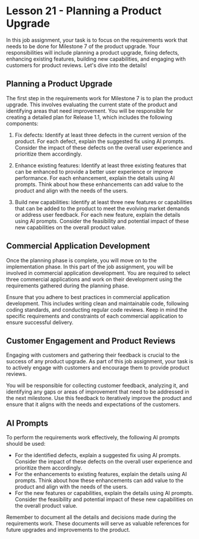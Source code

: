 # Lesson 21 - Planning a Product Upgrade

In this job assignment, your task is to focus on the requirements work that needs to be done for Milestone 7 of the
product upgrade. Your responsibilities will include planning a product upgrade, fixing defects, enhancing existing
features, building new capabilities, and engaging with customers for product reviews. Let's dive into the details!


## Planning a Product Upgrade

The first step in the requirements work for Milestone 7 is to plan the product upgrade. This involves evaluating the
current state of the product and identifying areas that need improvement. You will be responsible for creating a
detailed plan for Release 1.1, which includes the following components:

1. Fix defects: Identify at least three defects in the current version of the product. For each defect, explain the
   suggested fix using AI prompts. Consider the impact of these defects on the overall user experience and prioritize
   them accordingly.

2. Enhance existing features: Identify at least three existing features that can be enhanced to provide a better user
   experience or improve performance. For each enhancement, explain the details using AI prompts. Think about how these
   enhancements can add value to the product and align with the needs of the users.

3. Build new capabilities: Identify at least three new features or capabilities that can be added to the product to meet
   the evolving market demands or address user feedback. For each new feature, explain the details using AI prompts.
   Consider the feasibility and potential impact of these new capabilities on the overall product value.

## Commercial Application Development

Once the planning phase is complete, you will move on to the implementation phase. In this part of the job assignment,
you will be involved in commercial application development. You are required to select three commercial applications and
work on their development using the requirements gathered during the planning phase. 

Ensure that you adhere to best practices in commercial application development. This includes writing clean and
maintainable code, following coding standards, and conducting regular code reviews. Keep in mind the specific
requirements and constraints of each commercial application to ensure successful delivery.

## Customer Engagement and Product Reviews

Engaging with customers and gathering their feedback is crucial to the success of any product upgrade. As part of this
job assignment, your task is to actively engage with customers and encourage them to provide product reviews. 

You will be responsible for collecting customer feedback, analyzing it, and identifying any gaps or areas of improvement
that need to be addressed in the next milestone. Use this feedback to iteratively improve the product and ensure that it
aligns with the needs and expectations of the customers.


## AI Prompts

To perform the requirements work effectively, the following AI prompts should be used:

- For the identified defects, explain a suggested fix using AI prompts. Consider the impact of these defects on the
  overall user experience and prioritize them accordingly.
- For the enhancements to existing features, explain the details using AI prompts. Think about how these enhancements
  can add value to the product and align with the needs of the users.
- For the new features or capabilities, explain the details using AI prompts. Consider the feasibility and potential
  impact of these new capabilities on the overall product value.

Remember to document all the details and decisions made during the requirements work. These documents will serve as
valuable references for future upgrades and improvements to the product.


